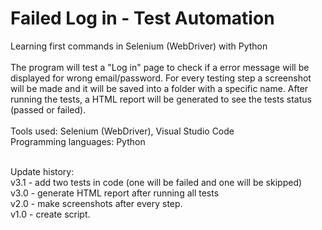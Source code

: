# Failed Log in - Test Automation

Learning first commands in Selenium (WebDriver) with Python 
<br/><br/>
The program will test a "Log in" page to check if a error message will be displayed for wrong email/password. For every testing step a screenshot will be made and it will be saved into a folder with a specific name. After running the tests, a HTML report will be generated to see the tests status (passed or failed).<br/>
<br/>
Tools used: Selenium (WebDriver), Visual Studio Code<br/>
Programming languages: Python<br/><br/>

Update history:<br/>
v3.1 - add two tests in code (one will be failed and one will be skipped)<br/>
v3.0 - generate HTML report after running all tests<br/>
v2.0 - make screenshots after every step.<br/>
v1.0 - create script.<br/>

